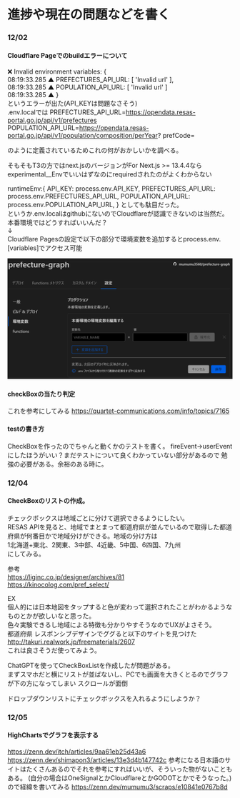 # 進捗や現在の問題などを書く

### 12/02 
#### Cloudflare Pageでのbuildエラーについて
❌ Invalid environment variables: {     
08:19:33.285	▲  PREFECTURES_API_URL: [ 'Invalid url' ],      
08:19:33.285	▲  POPULATION_API_URL: [ 'Invalid url' ]        
08:19:33.285	▲  }        
というエラーが出た(API_KEYは問題なさそう)       
.env.localでは
PREFECTURES_API_URL=https://opendata.resas-portal.go.jp/api/v1/prefectures      
POPULATION_API_URL=https://opendata.resas-portal.go.jp/api/v1/population/composition/perYear?   prefCode=

のように定義されているためこれの何がおかしいかを調べる。

そもそもT3の方ではnext.jsのバージョンがFor Next.js >= 13.4.4なら        
experimental__Envでいいはずなのにrequiredされたのがよくわからない

runtimeEnv:{
        API_KEY: process.env.API_KEY,
        PREFECTURES_API_URL: process.env.PREFECTURES_API_URL,
        POPULATION_API_URL: process.env.POPULATION_API_URL,
   }
としても駄目だった。        
というか.env.localはgithubにないのでCloudflareが認識できないのは当然だ。
本番環境ではどうすればいいんだ？        
↓       
Cloudflare Pagesの設定で以下の部分で環境変数を追加するとprocess.env.[variables]でアクセス可能       

![Alt text](image.png)

#### checkBoxの当たり判定
これを参考にしてみる
https://quartet-communications.com/info/topics/7165

#### testの書き方
CheckBoxを作ったのでちゃんと動くかのテストを書く。
fireEvent→userEventにしたほうがいい？まだテストについて良くわかっていない部分があるので
勉強の必要がある。余裕のある時に。

### 12/04

#### CheckBoxのリストの作成。
チェックボックスは地域ごとに分けて選択できるようにしたい。  
RESAS APIを見ると、地域でまとまって都道府県が並んでいるので取得した都道府県が何番目かで地域分けができる。地域の分け方は         
1北海道+東北、2関東、3中部、4近畿、5中国、6四国、7九州          
にしてみる。

参考            
https://liginc.co.jp/designer/archives/81               
https://kinocolog.com/pref_select/ 

EX                           
個人的には日本地図をタップすると色が変わって選択されたことがわかるようなものとかが欲しいなと思った。            
色々実験できるし地域による特徴も分かりやすそうなのでUXがよさそう。   
都道府県 レスポンシブデザインでググると以下のサイトを見つけた           
http://takuri.realwork.jp/freematerials/2607            
これは良さそうだ使ってみよう。     

ChatGPTを使ってCheckBoxListを作成したが問題がある。        
まずスマホだと横にリストが並ばないし、PCでも画面を大きくとるのでグラフが下の方になってしまい
スクロールが面倒
     
ドロップダウンリストにチェックボックスを入れるようにしようか？

### 12/05 

#### HighChartsでグラフを表示する
https://zenn.dev/itch/articles/9aa61eb25d43a6
https://zenn.dev/shimapon3/articles/13e3d4b147742c
参考になる日本語のサイトはたくさんあるのでそれを参考にすればいいが、そういった物がないこともある。
(自分の場合はOneSignalとかCloudflareとかGODOTとかでそうなった。)                
ので経緯を書いてみる
https://zenn.dev/mumumu3/scraps/e10841e0767b8d
